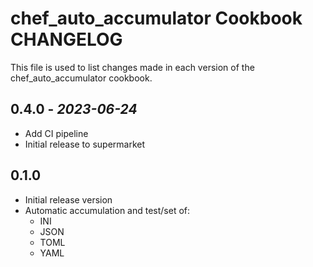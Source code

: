 # chef_auto_accumulator Cookbook CHANGELOG

This file is used to list changes made in each version of the chef_auto_accumulator cookbook.

## 0.4.0 - *2023-06-24*

- Add CI pipeline
- Initial release to supermarket

## 0.1.0

- Initial release version
- Automatic accumulation and test/set of:
  - INI
  - JSON
  - TOML
  - YAML
